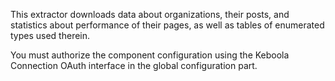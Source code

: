 This extractor downloads data about organizations, their posts, and statistics about performance of their pages, as well as tables of enumerated types used therein.

You must authorize the component configuration using the Keboola Connection OAuth interface in the global configuration part.